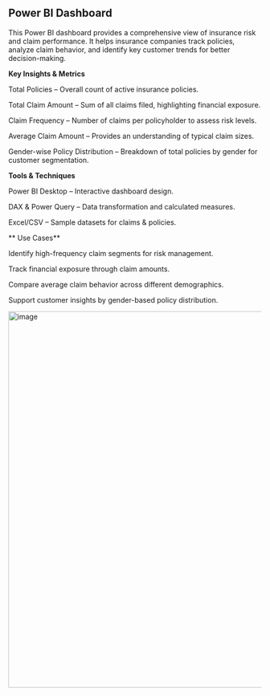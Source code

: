 
## Power BI Dashboard


This Power BI dashboard provides a comprehensive view of insurance risk and claim performance. It helps insurance companies track policies, analyze claim behavior, and identify key customer trends for better decision-making.

 **Key Insights & Metrics**

Total Policies – Overall count of active insurance policies.

Total Claim Amount – Sum of all claims filed, highlighting financial exposure.

Claim Frequency – Number of claims per policyholder to assess risk levels.

Average Claim Amount – Provides an understanding of typical claim sizes.

Gender-wise Policy Distribution – Breakdown of total policies by gender for customer segmentation.

 **Tools & Techniques**

Power BI Desktop – Interactive dashboard design.

DAX & Power Query – Data transformation and calculated measures.

Excel/CSV – Sample datasets for claims & policies.

** Use Cases**
 
Identify high-frequency claim segments for risk management.

Track financial exposure through claim amounts.

Compare average claim behavior across different demographics.

Support customer insights by gender-based policy distribution.




<img width="1252" height="750" alt="image" src="https://github.com/user-attachments/assets/c0b5d0d8-83f6-4bfe-8b91-9bcc6edd1287" />
